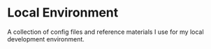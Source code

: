 # Local Environment

A collection of config files and reference materials I use for my local development environment.
